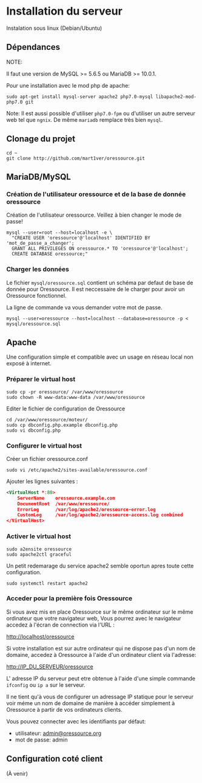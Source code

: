 # Installation du serveur

Instalation sous linux (Debian/Ubuntu)

## Dépendances

NOTE:

Il faut une version de MySQL >= 5.6.5 ou MariaDB >= 10.0.1.

Pour une installation avec le mod php de apache:

```shell
sudo apt-get install mysql-server apache2 php7.0-mysql libapache2-mod-php7.0 git
```

Note: Il est aussi possible d'utiliser `php7.0-fpm` ou d'utiliser un autre
serveur web tel que `ngnix`. De même `mariadb` remplace très bien `mysql`.

## Clonage du projet

```shell
cd ~
git clone http://github.com/mart1ver/oressource.git
```

## MariaDB/MySQL

### Création de l'utilisateur oressource et de la base de donnée oressource

Création de l'utilisateur oressource. Veillez à bien changer le mode de passe!

```shell
mysql --user=root --host=localhost -e \
  "CREATE USER 'oressource'@'localhost' IDENTIFIED BY 'mot_de_passe_a_changer';
  GRANT ALL PRIVILEGES ON oressource.* TO 'oressource'@'localhost';
  CREATE DATABASE oressource;"
```

### Charger les données

Le fichier `mysql/oressource.sql` contient un schéma par defaut de base de donnée pour Oressource.
Il est neccessaire de le charger pour avoir un Oressource fonctionnel.

La ligne de commande va vous demander votre mot de passe.

```shell
mysql --user=oressource --host=localhost --database=oressource -p < mysql/oressource.sql
```

## Apache

Une configuration simple et compatible avec un usage en réseau local non
exposé à internet.

### Préparer le virtual host

```shell
sudo cp -pr oressource/ /var/www/oressource
sudo chown -R www-data:www-data /var/www/oressource
```

Editer le fichier de configuration de Oressource

```shell
cd /var/www/oressource/moteur/
sudo cp dbconfig.php.example dbconfig.php
sudo vi dbconfig.php
```

### Configurer le virtual host

Créer un fichier oressource.conf

`sudo vi /etc/apache2/sites-available/oressource.conf`

Ajouter les lignes suivantes :

```xml
<VirtualHost *:80>
    ServerName    oressource.example.com
    DocumentRoot  /var/www/oressource/
    ErrorLog      /var/log/apache2/oressource-error.log
    CustomLog     /var/log/apache2/oressource-access.log combined
</VirtualHost>
```

### Activer le virtual host

```shell
sudo a2ensite oressource
sudo apache2ctl graceful
```

Un petit redemarage du service apache2 semble oportun apres toute cette
configuration.

```shell
sudo systemctl restart apache2
```

### Acceder pour la première fois Oressource

Si vous avez mis en place Oressource sur le même ordinateur sur le même
ordinateur que votre navigateur web, Vous pourrez avec le navigateur accedez à
l'écran de connection via l'URL :

<http://localhost/oressource>

Si votre installation est sur autre ordinateur qui ne dispose pas d'un nom de
domaine, accedez à Oressource à l'aide d'un ordinateur client via l'adresse:

<http://IP_DU_SERVEUR/oressource>

L' adresse IP du serveur peut etre obtenue à l'aide d'une simple commande
`ifconfig` ou `ip a` sur le serveur.

Il ne tient qu'à vous de configurer un adressage IP statique pour le serveur
voir méme un nom de domaine de manière à accéder simplement à Oressource à
partir de vos ordinateurs clients.

Vous pouvez connecter avec les identifiants par défaut:

- utilisateur: admin@oressource.org
- mot de passe: admin

## Configuration coté client

(À venir)
